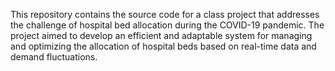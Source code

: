 This repository contains the source code for a class project that addresses the challenge of hospital bed allocation during the COVID-19 pandemic. 
The project aimed to develop an efficient and adaptable system for managing and optimizing the allocation of hospital beds based on real-time data and demand fluctuations.
